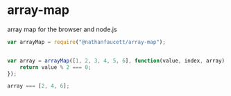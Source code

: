 array-map
=======

array map for the browser and node.js


```javascript
var arrayMap = require("@nathanfaucett/array-map");


var array = arrayMap([1, 2, 3, 4, 5, 6], function(value, index, array) {
    return value % 2 === 0;
});

array === [2, 4, 6];
```
